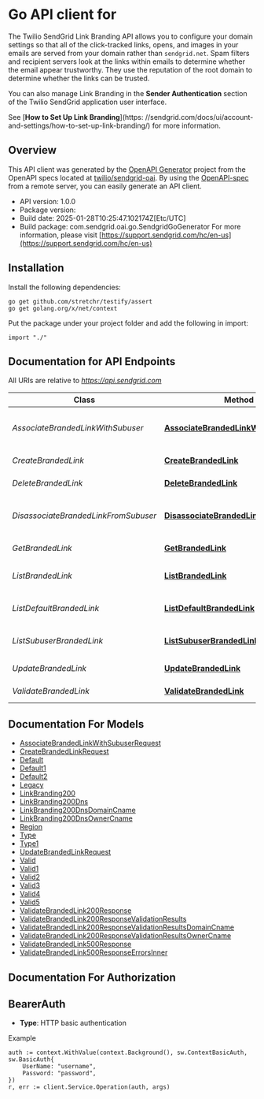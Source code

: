 # Go API client for 

The Twilio SendGrid Link Branding API allows you to configure your domain settings so that all of the click-tracked links, opens, and images in your emails are served from your domain rather than `sendgrid.net`. Spam filters and recipient servers look at the links within emails to determine whether the email appear trustworthy. They use the reputation of the root domain to determine whether the links can be trusted.

You can also manage Link Branding in the **Sender Authentication** section of the Twilio SendGrid application user interface.

 See [**How to Set Up Link Branding**](https: //sendgrid.com/docs/ui/account-and-settings/how-to-set-up-link-branding/) for more information.

## Overview
This API client was generated by the [OpenAPI Generator](https://openapi-generator.tech) project from the OpenAPI specs located at [twilio/sendgrid-oai](https://github.com/twilio/sendgrid-oai/tree/main/spec).  By using the [OpenAPI-spec](https://www.openapis.org/) from a remote server, you can easily generate an API client.

- API version: 1.0.0
- Package version: 
- Build date: 2025-01-28T10:25:47.102174Z[Etc/UTC]
- Build package: com.sendgrid.oai.go.SendgridGoGenerator
For more information, please visit [https://support.sendgrid.com/hc/en-us](https://support.sendgrid.com/hc/en-us)

## Installation

Install the following dependencies:

```shell
go get github.com/stretchr/testify/assert
go get golang.org/x/net/context
```

Put the package under your project folder and add the following in import:

```golang
import "./"
```

## Documentation for API Endpoints

All URIs are relative to *https://api.sendgrid.com*

Class | Method | HTTP request | Description
------------ | ------------- | ------------- | -------------
*AssociateBrandedLinkWithSubuser* | [**AssociateBrandedLinkWithSubuser**](docs/AssociateBrandedLinkWithSubuser.md#associatebrandedlinkwithsubuser) | **Post** /v3/whitelabel/links/{LinkId}/subuser | Associate a branded link with a subuser
*CreateBrandedLink* | [**CreateBrandedLink**](docs/CreateBrandedLink.md#createbrandedlink) | **Post** /v3/whitelabel/links | Create a branded link
*DeleteBrandedLink* | [**DeleteBrandedLink**](docs/DeleteBrandedLink.md#deletebrandedlink) | **Delete** /v3/whitelabel/links/{Id} | Delete a branded link
*DisassociateBrandedLinkFromSubuser* | [**DisassociateBrandedLinkFromSubuser**](docs/DisassociateBrandedLinkFromSubuser.md#disassociatebrandedlinkfromsubuser) | **Delete** /v3/whitelabel/links/subuser | Disassociate a branded link from a subuser
*GetBrandedLink* | [**GetBrandedLink**](docs/GetBrandedLink.md#getbrandedlink) | **Get** /v3/whitelabel/links/{Id} | Retrieve a branded link
*ListBrandedLink* | [**ListBrandedLink**](docs/ListBrandedLink.md#listbrandedlink) | **Get** /v3/whitelabel/links | Retrieve all branded links
*ListDefaultBrandedLink* | [**ListDefaultBrandedLink**](docs/ListDefaultBrandedLink.md#listdefaultbrandedlink) | **Get** /v3/whitelabel/links/default | Retrieve the default branded link
*ListSubuserBrandedLink* | [**ListSubuserBrandedLink**](docs/ListSubuserBrandedLink.md#listsubuserbrandedlink) | **Get** /v3/whitelabel/links/subuser | Retrieve a subuser&#39;s branded link
*UpdateBrandedLink* | [**UpdateBrandedLink**](docs/UpdateBrandedLink.md#updatebrandedlink) | **Patch** /v3/whitelabel/links/{Id} | Update a branded link
*ValidateBrandedLink* | [**ValidateBrandedLink**](docs/ValidateBrandedLink.md#validatebrandedlink) | **Post** /v3/whitelabel/links/{Id}/validate | Validate a branded link


## Documentation For Models

 - [AssociateBrandedLinkWithSubuserRequest](AssociateBrandedLinkWithSubuserRequest.md)
 - [CreateBrandedLinkRequest](CreateBrandedLinkRequest.md)
 - [Default](Default.md)
 - [Default1](Default1.md)
 - [Default2](Default2.md)
 - [Legacy](Legacy.md)
 - [LinkBranding200](LinkBranding200.md)
 - [LinkBranding200Dns](LinkBranding200Dns.md)
 - [LinkBranding200DnsDomainCname](LinkBranding200DnsDomainCname.md)
 - [LinkBranding200DnsOwnerCname](LinkBranding200DnsOwnerCname.md)
 - [Region](Region.md)
 - [Type](Type.md)
 - [Type1](Type1.md)
 - [UpdateBrandedLinkRequest](UpdateBrandedLinkRequest.md)
 - [Valid](Valid.md)
 - [Valid1](Valid1.md)
 - [Valid2](Valid2.md)
 - [Valid3](Valid3.md)
 - [Valid4](Valid4.md)
 - [Valid5](Valid5.md)
 - [ValidateBrandedLink200Response](ValidateBrandedLink200Response.md)
 - [ValidateBrandedLink200ResponseValidationResults](ValidateBrandedLink200ResponseValidationResults.md)
 - [ValidateBrandedLink200ResponseValidationResultsDomainCname](ValidateBrandedLink200ResponseValidationResultsDomainCname.md)
 - [ValidateBrandedLink200ResponseValidationResultsOwnerCname](ValidateBrandedLink200ResponseValidationResultsOwnerCname.md)
 - [ValidateBrandedLink500Response](ValidateBrandedLink500Response.md)
 - [ValidateBrandedLink500ResponseErrorsInner](ValidateBrandedLink500ResponseErrorsInner.md)


## Documentation For Authorization



## BearerAuth

- **Type**: HTTP basic authentication

Example

```golang
auth := context.WithValue(context.Background(), sw.ContextBasicAuth, sw.BasicAuth{
    UserName: "username",
    Password: "password",
})
r, err := client.Service.Operation(auth, args)
```

